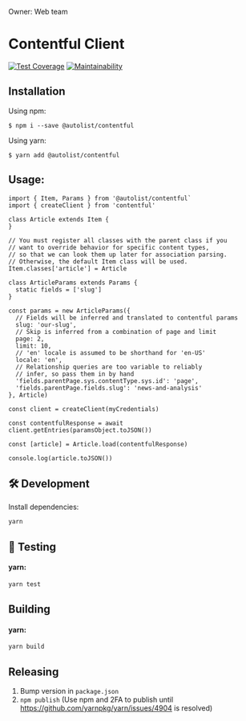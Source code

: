 Owner: Web team

# Contentful Client
[![Test Coverage](https://api.codeclimate.com/v1/badges/232853287f54be2172aa/test_coverage)](https://codeclimate.com/repos/5b806b29d9fa0f16a200a9c4/test_coverage)
[![Maintainability](https://api.codeclimate.com/v1/badges/232853287f54be2172aa/maintainability)](https://codeclimate.com/repos/5b806b29d9fa0f16a200a9c4/maintainability)

## Installation

Using npm:
```shell
$ npm i --save @autolist/contentful
```

Using yarn:
```shell
$ yarn add @autolist/contentful
```

## Usage:

```
import { Item, Params } from '@autolist/contentful`
import { createClient } from 'contentful'

class Article extends Item {
}

// You must register all classes with the parent class if you
// want to override behavior for specific content types,
// so that we can look them up later for association parsing.
// Otherwise, the default Item class will be used.
Item.classes['article'] = Article

class ArticleParams extends Params {
  static fields = ['slug']
}

const params = new ArticleParams({
  // Fields will be inferred and translated to contentful params
  slug: 'our-slug',
  // Skip is inferred from a combination of page and limit
  page: 2,
  limit: 10,
  // 'en' locale is assumed to be shorthand for 'en-US'
  locale: 'en',
  // Relationship queries are too variable to reliably
  // infer, so pass them in by hand
  'fields.parentPage.sys.contentType.sys.id': 'page',
  'fields.parentPage.fields.slug': 'news-and-analysis'
}, Article)

const client = createClient(myCredentials)

const contentfulResponse = await client.getEntries(paramsObject.toJSON())

const [article] = Article.load(contentfulResponse)

console.log(article.toJSON())
```

## :hammer_and_wrench: Development

Install dependencies:

```sh
yarn
```

## :robot: Testing

#### yarn:
```sh
yarn test
```

## Building

#### yarn:
```sh
yarn build
```

## Releasing
1. Bump version in `package.json`
1. `npm publish` (Use npm and 2FA to publish until https://github.com/yarnpkg/yarn/issues/4904 is resolved)
